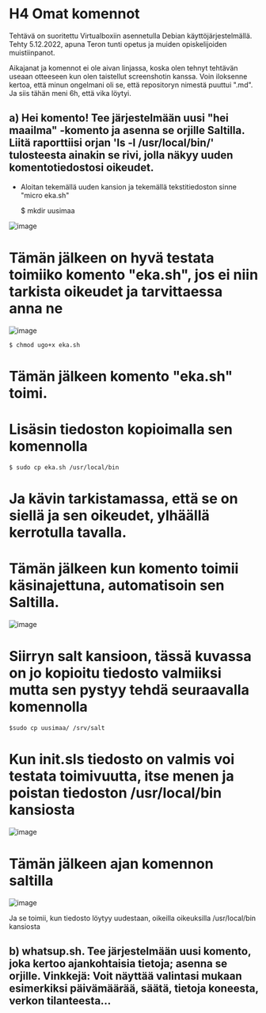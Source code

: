 # H4 Omat komennot

Tehtävä on suoritettu Virtualboxiin asennetulla Debian käyttöjärjestelmällä. Tehty 5.12.2022, apuna Teron tunti opetus ja muiden opiskelijoiden muistiinpanot. 

Aikajanat ja komennot ei ole aivan linjassa, koska olen tehnyt tehtävän useaan otteeseen kun olen taistellut screenshotin kanssa. Voin iloksenne kertoa, että minun ongelmani oli se, että repositoryn nimestä puuttui ".md". Ja siis tähän meni 6h, että vika löytyi.

## a) Hei komento! Tee järjestelmään uusi "hei maailma" -komento ja asenna se orjille Saltilla. Liitä raporttiisi orjan 'ls -l /usr/local/bin/' tulosteesta   ainakin se rivi, jolla näkyy uuden komentotiedostosi oikeudet.

- Aloitan tekemällä uuden kansion ja tekemällä tekstitiedoston sinne "micro eka.sh"

    $ mkdir uusimaa

![image](https://user-images.githubusercontent.com/117892213/205673214-cd3f50ea-dd8b-40a9-9836-93f53f754760.png)

# Tämän jälkeen on hyvä testata toimiiko komento "eka.sh", jos ei niin tarkista oikeudet ja tarvittaessa anna ne
![image](https://user-images.githubusercontent.com/117892213/205674085-afdde15d-5721-418f-9885-c34d73225e78.png)


    $ chmod ugo+x eka.sh

# Tämän jälkeen komento "eka.sh" toimi.

# Lisäsin tiedoston kopioimalla sen komennolla 

    $ sudo cp eka.sh /usr/local/bin

# Ja kävin tarkistamassa, että se on siellä ja sen oikeudet, ylhäällä kerrotulla tavalla.

# Tämän jälkeen kun komento toimii käsinajettuna, automatisoin sen Saltilla.

![image](https://user-images.githubusercontent.com/117892213/205674442-4cc109b3-6e70-4b99-88f1-f9b8718f8b93.png)

# Siirryn salt kansioon, tässä kuvassa on jo kopioitu tiedosto valmiiksi mutta sen pystyy tehdä seuraavalla komennolla

    $sudo cp uusimaa/ /srv/salt

# Kun init.sls tiedosto on valmis voi testata toimivuutta, itse menen ja poistan tiedoston /usr/local/bin kansiosta
   
![image](https://user-images.githubusercontent.com/117892213/205675127-0689df54-f2b3-4777-8e76-e71fd0557b2a.png)

# Tämän jälkeen ajan komennon saltilla
    
![image](https://user-images.githubusercontent.com/117892213/205675641-f128bf56-f523-4ba9-80dc-a7cc1611a888.png)

Ja se toimii, kun tiedosto löytyy uudestaan, oikeilla oikeuksilla /usr/local/bin kansiosta

## b) whatsup.sh. Tee järjestelmään uusi komento, joka kertoo ajankohtaisia tietoja; asenna se orjille. Vinkkejä: Voit näyttää valintasi mukaan esimerkiksi päivämäärää, säätä, tietoja koneesta, verkon tilanteesta...


